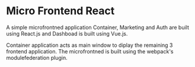 # Micro Frontend React

A simple microfrontned application
Container, Marketing and Auth are built using React.js and Dashboad is built using Vue.js.

Container application acts as main window to diplay the remaining 3 frontend application. 
The microfrontned is built using the webpack's modulefederation plugin.
